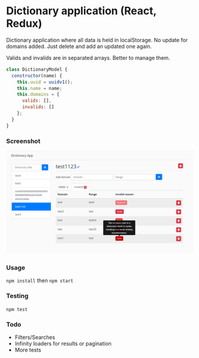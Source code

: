 # Dictionary application (React, Redux)

Dictionary application where all data is held in localStorage. No update for domains added. Just delete and add an updated one again.

Valids and invalids are in separated arrays. Better to manage them.
```js 
class DictionaryModel {
  constructor(name) {
    this.uuid = uuidv1();
    this.name = name;
    this.domains = {
      valids: [],
      invalids: []
    };
  }
}
```

### Screenshot

![Alt text](/screenshot.png?raw=true "Screenshot")

### Usage

```npm install``` then ```npm start```

### Testing

```npm test```

### Todo

  - Filters/Searches
  - Infinity loaders for results or pagination
  - More tests